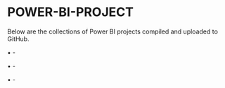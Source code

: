 # POWER-BI-PROJECT

Below are the collections of Power BI projects compiled and uploaded to GitHub.

• -

• -

• -

